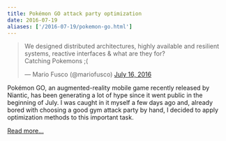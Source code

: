 ```yaml
---
title: Pokémon GO attack party optimization
date: 2016-07-19
aliases: ['/2016-07-19/pokemon-go.html']
---
```


<blockquote class="twitter-tweet" data-lang="en"><p lang="en" dir="ltr">We designed distributed architectures, highly available and resilient systems, reactive interfaces &amp; what are they for?<br>Catching Pokemons ;(</p>&mdash; Mario Fusco (@mariofusco) <a href="https://twitter.com/mariofusco/status/754361558147469312">July 16, 2016</a></blockquote>
<script async src="//platform.twitter.com/widgets.js" charset="utf-8"></script>

Pokémon GO, an augmented-reality mobile game recently released by Niantic,
has been generating a lot of hype since it went public in the beginning of July.
I was caught in it myself a few days ago and, already bored with choosing a good
gym attack party by hand, I decided to apply optimization methods to this important task.

[Read more...](https://github.com/vitaut/vitaut.github.io/blob/master/notebooks/pokemon-go.ipynb)
